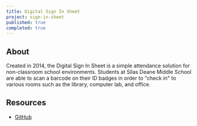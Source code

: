 ```yaml
---
title: Digital Sign In Sheet
project: sign-in-sheet
published: true
completed: true
---
```

## About

Created in 2014, the Digital Sign In Sheet is a simple attendance solution for non-classroom school environments. Students at Silas Deane Middle School are able to scan a barcode on their ID badges in order to "check in" to various rooms such as the library, computer lab, and office.

## Resources
- [GitHub](https://github.com/SDMS/BadgeScanner)
